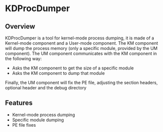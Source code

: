 # KDProcDumper

## Overview
KDProcDumper is a tool for kernel-mode process dumping, it is made of a Kernel-mode component and a User-mode component.
The KM component will dump the process memory (only a specific module, provided by the UM component).
The UM component communicates with the KM component in the following way:
- Asks the KM component to get the size of a specific module
- Asks the KM component to dump that module

Finally, the UM component will fix the PE file, adjusting the section headers, optional header and the debug directory

## Features
- Kernel-mode process dumping
- Specific module dumping
- PE file fixes
